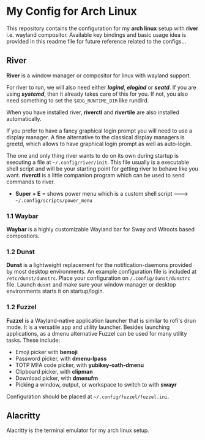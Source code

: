 # My Config for Arch Linux

This repository contains the configuration for my **arch linux** setup with **river** i.e. wayland compositor. Available key bindings and basic usage idea is provided in this readme file for future reference related to the configs...



##  River

**River** is a window manager or compositor for linux with wayland support.

For river to run, we will also need either ***logind***, ***elogind*** or ***seatd***. If you are using ***systemd***, then it already takes care of this for you. If not, you also need something to set the `$XDG_RUNTIME_DIR` like rundird.

When you have installed river, **riverctl** and **rivertile** are also installed automatically.

If you prefer to have a fancy graphical login prompt you will need to use a display manager. A fine alternative to the classical display managers is greetd, which allows to have graphical login prompt as well as auto-login.

The one and only thing river wants to do on its own during startup is executing a file at `~/.config/river/init`. This file usually is a executable shell script and will be your starting point for getting river to behave like you want. **riverctl** is a little companion program which can be used to send commands to river. 

- **Super + E** = shows power menu which is a custom shell script ---> `~/.config/scripts/power_menu`




### 1.1 Waybar

**Waybar** is a highly customizable Wayland bar for Sway and Wlroots based compostiors.



### 1.2 Dunst

**Dunst** is a lightweight replacement for the notification-daemons provided by most desktop environments. An example configuration file is included at `/etc/dunst/dunstrc`. Place your configuration on `/.config/dunst/dunstrc` file. Launch `dusnt` and make sure your window manager or desktop environments starts it on startup/login.






### 1.2 Fuzzel

**Fuzzel** is a Wayland-native application launcher that is similar to rofi's drun mode. It is a versatile app and utility launcher. Besides launching applications, as a dmenu alternative Fuzzel can be used for many utility tasks. These include:

- Emoji picker with **bemoji**
- Password picker, with **dmenu-lpass**
- TOTP MFA code picker, with **yubikey-oath-dmenu**
- Clipboard picker, with **clipman**
- Download picker, with **dmenufm**
- Picking a window, output, or workspace to switch to with **swayr**

Configuration should be placed at `~/.config/fuzzel/fuzzel.ini`.






## Alacritty

Alacritty is the terminal emulator for my arch linux setup.
